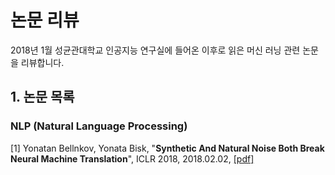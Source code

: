 # 논문 리뷰
2018년 1월 성균관대학교 인공지능 연구실에 들어온 이후로 읽은 머신 러닝 관련 논문을 리뷰합니다.

## 1. 논문 목록
### NLP (Natural Language Processing)
[1] Yonatan Bellnkov, Yonata Bisk, "**Synthetic And Natural Noise Both Break Neural Machine Translation**", ICLR 2018, 2018.02.02, [[pdf]](https://arxiv.org/pdf/1711.02173)

